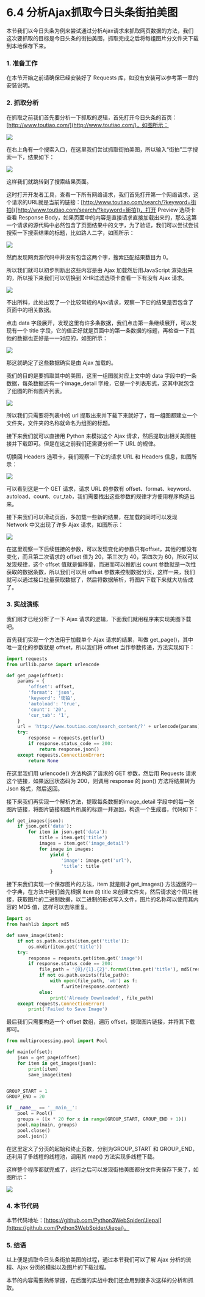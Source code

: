 # 6.4 分析Ajax抓取今日头条街拍美图

本节我们以今日头条为例来尝试通过分析Ajax请求来抓取网页数据的方法，我们这次要抓取的目标是今日头条的街拍美图，抓取完成之后将每组图片分文件夹下载到本地保存下来。

### 1. 准备工作

在本节开始之前请确保已经安装好了 Requests 库，如没有安装可以参考第一章的安装说明。

### 2. 抓取分析

在抓取之前我们首先要分析一下抓取的逻辑，首先打开今日头条的首页：[http://www.toutiao.com/](http://www.toutiao.com/)，如图所示：

![](./assets/2017-06-27-23-18-48.jpg)

在右上角有一个搜索入口，在这里我们尝试抓取街拍美图，所以输入“街拍”二字搜索一下，结果如下：

![](./assets/2017-06-27-23-22-37.jpg)

这样我们就跳转到了搜索结果页面。

这时打开开发者工具，查看一下所有网络请求，我们首先打开第一个网络请求，这个请求的URL就是当前的链接：[http://www.toutiao.com/search/?keyword=街拍]([http://www.toutiao.com/search/?keyword=街拍])，打开 Preview 选项卡查看 Response Body，如果页面中的内容是直接请求直接加载出来的，那么这第一个请求的源代码中必然包含了页面结果中的文字，为了验证，我们可以尝试尝试搜索一下搜索结果的标题，比如路人二字，如图所示：

![](./assets/2017-06-27-23-38-16.jpg)

然而发现网页源代码中并没有包含这两个字，搜索匹配结果数目为 0。

所以我们就可以初步判断出这些内容是由 Ajax 加载然后用JavaScript 渲染出来的，所以接下来我们可以切换到 XHR过滤选项卡查看一下有没有 Ajax 请求。

![](./assets/2017-06-27-23-43-03.jpg)

不出所料，此处出现了一个比较常规的Ajax请求，观察一下它的结果是否包含了页面中的相关数据。

点击 data 字段展开，发现这里有许多条数据，我们点击第一条继续展开，可以发现有一个 title 字段，它的值正好就是页面中的第一条数据的标题，再检查一下其他的数据也正好是一一对应的，如图所示：

![](./assets/2017-06-27-23-47-40.jpg)

那这就确定了这些数据确实是由 Ajax 加载的。

我们的目的是要抓取其中的美图，这里一组图就对应上文中的 data 字段中的一条数据，每条数据还有一个image_detail 字段，它是一个列表形式，这其中就包含了组图的所有图片列表。

![](./assets/2017-06-27-23-51-53.jpg)

所以我们只需要将列表中的 url 提取出来并下载下来就好了，每一组图都建立一个文件夹，文件夹的名称就命名为组图的标题。

接下来我们就可以直接用 Python 来模拟这个 Ajax 请求，然后提取出相关美图链接并下载即可。但是在这之前我们还需要分析一下 URL 的规律。

切换回 Headers 选项卡，我们观察一下它的请求 URL 和 Headers 信息，如图所示：

![](./assets/2017-06-27-23-58-23.jpg)

可以看到这是一个 GET 请求，请求 URL 的参数有 offset、format、keyword、autoload、count、cur_tab，我们需要找出这些参数的规律才方便用程序构造出来。

接下来我们可以滑动页面，多加载一些新的结果，在加载的同时可以发现 Network 中又出现了许多 Ajax 请求，如图所示：

![](./assets/2017-06-28-00-02-47.jpg)

在这里观察一下后续链接的参数，可以发现变化的参数只有offset，其他的都没有变化，而且第二次请求的 offset 值为 20，第三次为 40，第四次为 60，所以可以发现规律，这个 offset 值就是偏移量，而进而可以推断出 count 参数就是一次性获取的数据条数，所以我们可以用 offset 参数来控制数据分页，这样一来，我们就可以通过接口批量获取数据了，然后将数据解析，将图片下载下来就大功告成了。

### 3. 实战演练

我们刚才已经分析了一下 Ajax 请求的逻辑，下面我们就用程序来实现美图下载吧。

首先我们实现一个方法用于加载单个 Ajax 请求的结果，叫做 get_page()，其中唯一变化的参数就是 offset，所以我们将 offset 当作参数传递，方法实现如下：

```python
import requests
from urllib.parse import urlencode

def get_page(offset):
    params = {
        'offset': offset,
        'format': 'json',
        'keyword': '街拍',
        'autoload': 'true',
        'count': '20',
        'cur_tab': '1',
    }
    url = 'http://www.toutiao.com/search_content/?' + urlencode(params)
    try:
        response = requests.get(url)
        if response.status_code == 200:
            return response.json()
    except requests.ConnectionError:
        return None
```

在这里我们用 urlencode() 方法构造了请求的 GET 参数，然后用 Requests 请求这个链接，如果返回状态码为 200，则调用 response 的 json() 方法将结果转为 Json 格式，然后返回。

接下来我们再实现一个解析方法，提取每条数据的image_detail 字段中的每一张图片链接，将图片链接和图片所属的标题一并返回，构造一个生成器，代码如下：

```python
def get_images(json):
    if json.get('data'):
        for item in json.get('data'):
            title = item.get('title')
            images = item.get('image_detail')
            for image in images:
                yield {
                    'image': image.get('url'),
                    'title': title
                }
```

接下来我们实现一个保存图片的方法，item 就是刚才get_images() 方法返回的一个字典，在方法中我们首先根据 item 的 title 来创建文件夹，然后请求这个图片链接，获取图片的二进制数据，以二进制的形式写入文件，图片的名称可以使用其内容的 MD5 值，这样可以去除重复。

```python
import os
from hashlib import md5

def save_image(item):
    if not os.path.exists(item.get('title')):
        os.mkdir(item.get('title'))
    try:
        response = requests.get(item.get('image'))
        if response.status_code == 200:
            file_path = '{0}/{1}.{2}'.format(item.get('title'), md5(response.content).hexdigest(), 'jpg')
            if not os.path.exists(file_path):
                with open(file_path, 'wb') as f:
                    f.write(response.content)
            else:
                print('Already Downloaded', file_path)
    except requests.ConnectionError:
        print('Failed to Save Image')
```

最后我们只需要构造一个 offset 数组，遍历 offset，提取图片链接，并将其下载即可。

```python
from multiprocessing.pool import Pool

def main(offset):
    json = get_page(offset)
    for item in get_images(json):
        print(item)
        save_image(item)


GROUP_START = 1
GROUP_END = 20

if __name__ == '__main__':
    pool = Pool()
    groups = ([x * 20 for x in range(GROUP_START, GROUP_END + 1)])
    pool.map(main, groups)
    pool.close()
    pool.join()
```

在这里定义了分页的起始和终止页数，分别为GROUP_START 和 GROUP_END，还利用了多线程的线程池，调用其 map() 方法实现多线程下载。

这样整个程序都就完成了，运行之后可以发现街拍美图都分文件夹保存下来了，如图所示：

![](./assets/2017-06-28-00-54-06.jpg)

### 4. 本节代码

本节代码地址：[https://github.com/Python3WebSpider/Jiepai](https://github.com/Python3WebSpider/Jiepai)。

### 5. 结语

以上便是抓取今日头条街拍美图的过程，通过本节我们可以了解 Ajax 分析的流程、Ajax 分页的模拟以及图片的下载过程。

本节的内容需要熟练掌握，在后面的实战中我们还会用到很多次这样的分析和抓取。
